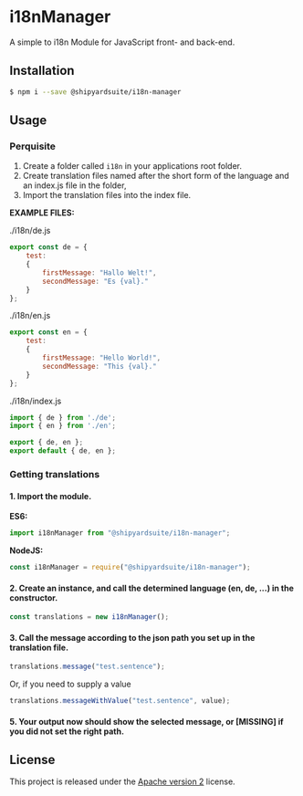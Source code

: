 # i18nManager

A simple to i18n Module for JavaScript front- and back-end.

## Installation

```bash
$ npm i --save @shipyardsuite/i18n-manager
```

## Usage

### Perquisite

1. Create a folder called `i18n` in your applications root folder.
2. Create translation files named after the short form of the language and an index.js file in the folder, 
3. Import the translation files into the index file.

**EXAMPLE FILES:**

./i18n/de.js

```javascript
export const de = {
    test:
    {
        firstMessage: "Hallo Welt!",
        secondMessage: "Es {val}."
    }
};
```

./i18n/en.js

```javascript
export const en = {
    test:
    {
        firstMessage: "Hello World!",
        secondMessage: "This {val}."
    }
};

```

./i18n/index.js

```javascript
import { de } from './de';
import { en } from './en';

export { de, en };
export default { de, en };
```

### Getting translations

#### 1. Import the module.

**ES6:**
```javascript
import i18nManager from "@shipyardsuite/i18n-manager";
```

**NodeJS:**
```javascript
const i18nManager = require("@shipyardsuite/i18n-manager");
```

#### 2. Create an instance, and call the determined language (en, de, ...) in the constructor.

```javascript
const translations = new i18nManager();
```

#### 3. Call the message according to the json path you set up in the translation file.

```javascript
translations.message("test.sentence");
```

Or, if you need to supply a value

```javascript
translations.messageWithValue("test.sentence", value);
```

#### 5. Your output now should show the selected message, or [MISSING] if you did not set the right path.

## License

This project is released under the [Apache version 2](LICENSE) license.
